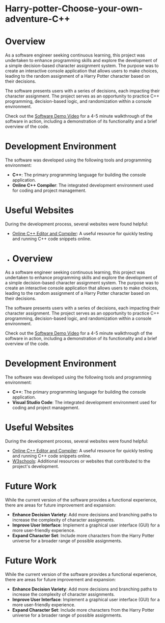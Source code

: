 # Harry-potter-Choose-your-own-adventure-C++

# Overview

As a software engineer seeking continuous learning, this project was undertaken to enhance programming skills and explore the development of a simple decision-based character assignment system. The purpose was to create an interactive console application that allows users to make choices, leading to the random assignment of a Harry Potter character based on their decisions.

The software presents users with a series of decisions, each impacting their character assignment. The project serves as an opportunity to practice C++ programming, decision-based logic, and randomization within a console environment.

Check out the [Software Demo Video](http://youtube.link.goes.here) for a 4-5 minute walkthrough of the software in action, including a demonstration of its functionality and a brief overview of the code.

# Development Environment

The software was developed using the following tools and programming environment:

- **C++**: The primary programming language for building the console application.
- **Online C++ Compiler**: The integrated development environment used for coding and project management.

# Useful Websites

During the development process, several websites were found helpful:

- [Online C++ Editor and Compiler](https://www.programiz.com/cpp-programming/online-compiler): A useful resource for quickly testing and running C++ code snippets online.
- # Overview

As a software engineer seeking continuous learning, this project was undertaken to enhance programming skills and explore the development of a simple decision-based character assignment system. The purpose was to create an interactive console application that allows users to make choices, leading to the random assignment of a Harry Potter character based on their decisions.

The software presents users with a series of decisions, each impacting their character assignment. The project serves as an opportunity to practice C++ programming, decision-based logic, and randomization within a console environment.

Check out the [Software Demo Video](http://youtube.link.goes.here) for a 4-5 minute walkthrough of the software in action, including a demonstration of its functionality and a brief overview of the code.

# Development Environment

The software was developed using the following tools and programming environment:

- **C++**: The primary programming language for building the console application.
- **Visual Studio Code**: The integrated development environment used for coding and project management.

# Useful Websites

During the development process, several websites were found helpful:

- [Online C++ Editor and Compiler](https://www.programiz.com/cpp-programming/online-compiler): A useful resource for quickly testing and running C++ code snippets online.
- [W3schools](https://www.w3schools.com/): Additional resources or websites that contributed to the project's development.

# Future Work

While the current version of the software provides a functional experience, there are areas for future improvement and expansion:

- **Enhance Decision Variety**: Add more decisions and branching paths to increase the complexity of character assignments.
- **Improve User Interface**: Implement a graphical user interface (GUI) for a more user-friendly experience.
- **Expand Character Set**: Include more characters from the Harry Potter universe for a broader range of possible assignments.


# Future Work

While the current version of the software provides a functional experience, there are areas for future improvement and expansion:

- **Enhance Decision Variety**: Add more decisions and branching paths to increase the complexity of character assignments.
- **Improve User Interface**: Implement a graphical user interface (GUI) for a more user-friendly experience.
- **Expand Character Set**: Include more characters from the Harry Potter universe for a broader range of possible assignments.
